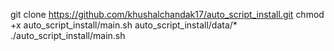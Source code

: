 git clone https://github.com/khushalchandak17/auto_script_install.git
chmod +x auto_script_install/main.sh auto_script_install/data/*
./auto_script_install/main.sh
